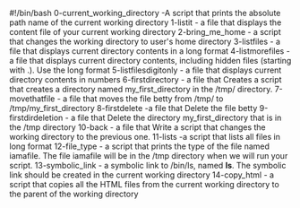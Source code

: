 #!/bin/bash
0-current_working_directory -A script that prints the absolute path name of the current working directory
1-listit - a file that displays the content file of your current working directory
2-bring_me_home - a script that changes the working directory to user's home directory
3-listfiles - a file that displays current directory contents in a long format
4-listmorefiles - a file that displays current directory contents, including hidden files (starting with .). Use the long format
5-listfilesdigitonly - a file that displays current directory contents in numbers
6-firstdirectory - a file that Creates a script that creates a directory named my_first_directory in the /tmp/ directory.
7-movethatfile - a file that moves the file betty from /tmp/ to /tmp/my_first_directory
8-firstdelete -a file that Delete the file betty
9-firstdirdeletion - a file that Delete the directory my_first_directory that is in the /tmp directory
10-back - a file that Write a script that changes the working directory to the previous one.
11-lists -a script that lists all files in long format
12-file_type - a script that prints the type of the file named iamafile. The file iamafile will be in the /tmp directory when we will run your script.
13-symbolic_link - a symbolic link to /bin/ls, named __ls__. The symbolic link should be created in the current working directory
14-copy_html - a script that copies all the HTML files from the current working directory to the parent of the working directory

